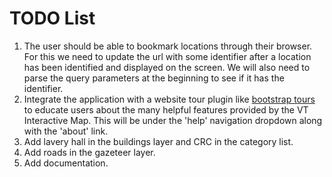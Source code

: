 TODO List
=========

1. The user should be able to bookmark locations through their browser.
  For this we need to update the url with some identifier after
  a location has been identified and displayed on the screen. We will also 
  need to parse the query parameters at the beginning to see if it has the
  identifier.
2. Integrate the application with a website tour plugin like
  [bootstrap tours](http://bootstraptour.com/) to educate users about
  the many helpful features provided by the VT Interactive Map.
  This will be under the 'help' navigation dropdown along with the 'about'
  link.
3. Add lavery hall in the buildings layer and CRC in the category list.
4. Add roads in the gazeteer layer.
5. Add documentation.
